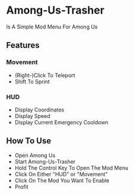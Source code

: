 # Among-Us-Trasher
Is A Simple Mod Menu For Among Us
## Features
### Movement
- (Right-)Click To Teleport
- Shift To Sprint
### HUD
- Display Coordinates
- Display Speed
- Display Current Emergency Cooldown
## How To Use
- Open Among Us
- Start Among-Us-Trasher
- Hold The Control Key To Open The Mod Menu
- Click On Either "HUD" or "Movement"
- Click On The Mod You Want To Enable
- Profit
